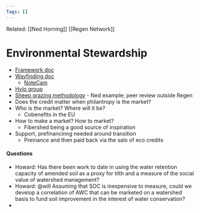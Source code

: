 ```yaml
---
Tags: []
---
```

Related: [[Ned Horning]] [[Regen Network]]
# Environmental Stewardship
- [Framework doc](https://docs.google.com/document/d/1fbraHvOlhtryA6QGWwCGcJUZ3HZdKKzoVaX0FpWo-gA/edit#heading=h.fn7mv3kffeta)
- [Wayfinding doc](https://docs.google.com/document/d/1BqQeQpV1TdG714NIkY_F8I0K7SZgksSXKqX2cIo8cBo/edit)
	- [NoteCam](https://notecam.derekr.com/index-EN.html)
- [Hylo group](https://www.hylo.com/groups/enviro-stewardship-framework/join/z5X2o0hL4X)
- [Sheep grazing methodology](https://docs.google.com/document/d/17HIapXDTOwVFZjJAdRLuRF6zAWSHw1SitErFuy-AQ7I/edit) - Ned example; peer review outside Regen
- Does the credit matter when philantropy is the market?
- Who is the market? Where will it be?
	- Cobenefits in the EU
- How to make a market? How to market? 
	- Fibershed being a good source of inspiration
- Support, prefinancinng needed around transition
	- Preinance and then paid back via the salo of eco credits

#### Questions
- Howard: Has there been work to date in using the water retention capacity of amended soil as a proxy for tilth and a measure of the social value of watershed management?
- Howard: @will Assuming that SOC is inexpensive to measure, could we develop a correlation of AWC that can be marketed on a watershed basis to fund soil improvement in the interest of water conservation?
- 